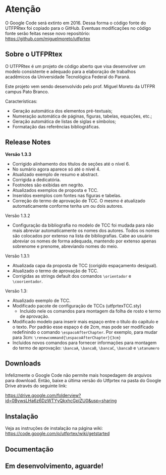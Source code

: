 # Atenção #

O Google Code será extinto em 2016. Dessa forma o código fonte do UTFPRtex foi copiado para o GitHub. Eventuas modificações no código fonte serão feitas nesse novo repositório: https://github.com/miguelmoreto/utfprtex

## Sobre o UTFPRtex ##

O UTFPRtex é um projeto de código aberto que visa desenvolver um modelo consistente e adequado para a elaboração de trabalhos acadêmicos da Universidade Tecnológica Federal do Paraná.

Este projeto vem sendo desenvolvido pelo prof. Miguel Moreto da UTFPR campus Pato Branco.


Características:

  * Geração automática dos elementos pré-textuais;
  * Numeração automática de páginas, figuras, tabelas, equações, etc.;
  * Geração automática de listas de siglas e símbolos;
  * Formatação das referências bibliográficas.

## Release Notes ##

**Versão 1.3.3**
  * Corrigido alinhamento dos títulos de seções até o nível 6.
  * No sumário agora aparece só até o nível 4.
  * Atualizado exemplo de resumo e abstract.
  * Corrigida a dedicatória.
  * Footnotes são exibidas em negrito.
  * Atualizados exemplos de proposta e TCC.
  * Inseridos exemplos com fontes nas figuras e tabelas.
  * Correção do termo de aprovação de TCC. O mesmo é atualizado automaticamente conforme tenha um ou dois autores.

Versão 1.3.2
  * Configuração da bibliografia no modelo de TCC foi mudada para não mais abreviar automaticamente os nomes dos autores. Todos os nomes são colocados por extenso na lista de bibliografias. Cabe ao usuário abreviar os nomes de forma adequada, mantendo por extenso apenas sobrenome e prenome, abreviando nomes do meio.

Versão 1.3.1:
  * Atualizada capa da proposta de TCC (corigido espaçamento desigual).
  * Atualizado o termo de aprovação de TCC.
  * Corrigidas as strings default dos comandos `\orientador` e `\coorientador`.

Versão 1.3:
  * Atualizado exemplo de TCC.
  * Modificado pacote de configuração de TCCs (utfprtexTCC.sty)
    * Incluido nele os comandos para montagem da folha de rosto e termo de aprovação.
  * Modificado modelo para inserir mais espaço entre o título do capítulo e o texto.    Por padrão esse espaço é de 2cm, mas pode ser modificado redefinindo o comando    `\espacoAfterChapter`. Por exemplo, para mudar para 3cm: `\renewcommand{\espacoAfterChapter}{3cm}`
  * Incluidos novos comandos para fornecer informações para montagem do termo de aprovação: `\bancaA`, `\bancaB`, `\bancaC`, `\bancaD` e `\atanumero`

## Downloads ##

Infelizmente o Google Code não permite mais hospedagem de arquivos para download. Então, baixe a última versão do Utfprtex na pasta do Google Drive através do seguinte link:

https://drive.google.com/folderview?id=0BywsLHa6z6DzWTYyQkxhcGplZU0&usp=sharing

## Instalação ##

Veja as instruções de instalação na página wiki:
https://code.google.com/p/utfprtex/wiki/getstarted

## Documentação ##




## Em desenvolvimento, aguarde! ##